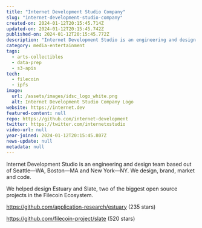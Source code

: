 ```yaml
---
title: "Internet Development Studio Company"
slug: "internet-development-studio-company"
created-on: 2024-01-12T20:15:45.714Z
updated-on: 2024-01-12T20:15:45.742Z
published-on: 2024-01-12T20:15:45.772Z
description: "Internet Development Studio is an engineering and design team based out of Seattle—WA, Boston—MA, and New York—NY. We design, brand, market, and code."
category: media-entertainment
tags:
  - arts-collectibles
  - data-prep
  - s3-apis
tech:
  - filecoin
  - ipfs
image:
  url: /assets/images/idsc_logo_white.png
  alt: Internet Development Studio Company Logo
website: https://internet.dev
featured-content: null
repo: https://github.com/internet-development
twitter: https://twitter.com/internetxstudio
video-url: null
year-joined: 2024-01-12T20:15:45.807Z
news-update: null
metadata: null
---
```


Internet Development Studio is an engineering and design team based out of Seattle—WA, Boston—MA and New York—NY. We design, brand, market and code.

We helped design Estuary and Slate, two of the biggest open source projects in the Filecoin Ecosystem.

<https://github.com/application-research/estuary> (235 stars)

<https://github.com/filecoin-project/slate> (520 stars)
